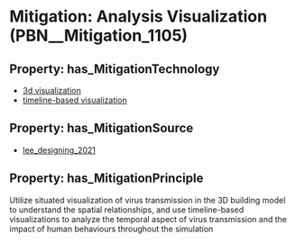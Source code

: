 # Mitigation: __Analysis Visualization__ (PBN__Mitigation_1105)

## Property: has_MitigationTechnology

* [3d visualization](../Technology/PBN__Technology_3654)
* [timeline-based visualization](../Technology/PBN__Technology_3655)

## Property: has_MitigationSource

* [lee_designing_2021](../Article/PBN__Article_26)

## Property: has_MitigationPrinciple

Utilize situated visualization of virus transmission in the 3D building model to understand the spatial relationships, and use timeline-based visualizations to analyze the temporal aspect of virus transmission and the impact of human behaviours throughout the simulation

